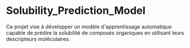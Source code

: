 # Solubility_Prediction_Model
Ce projet vise à développer un modèle d'apprentissage automatique capable de prédire la solubilité de composés organiques en utilisant leurs descripteurs moléculaires.
